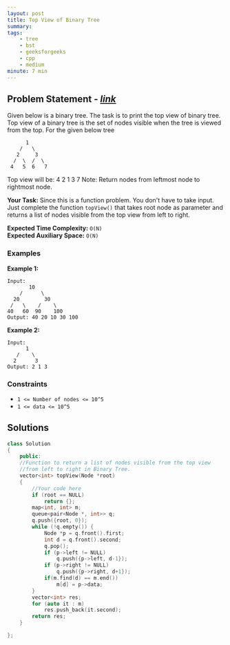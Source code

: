 ```yaml
---
layout: post
title: Top View of Binary Tree           
summary:
tags:
    - tree
    - bst
    - geeksforgeeks
    - cpp
    - medium
minute: 7 min
---
```


## Problem Statement - [*link*](https://practice.geeksforgeeks.org/problems/top-view-of-binary-tree/0/?track=DSASP-BST&batchId=154)  

Given below is a binary tree. The task is to print the top view of binary tree. Top view of a binary tree is the set of nodes visible when the tree is viewed from the top. For the given below tree

```
      1    
    /   \    
   2     3    
  /  \  /  \    
 4   5  6   7    
```

Top view will be: 4 2 1 3 7
Note: Return nodes from leftmost node to rightmost node.


**Your Task:** 
Since this is a function problem. You don't have to take input. Just complete the function `topView()` that takes root node as parameter and returns a list of nodes visible from the top view from left to right.

**Expected Time Complexity:** `O(N)`      
**Expected Auxiliary Space:** `O(N)`  

### Examples

**Example 1:**   
```
Input:
       10
    /      \
  20        30
 /   \    /    \
40   60  90    100
Output: 40 20 10 30 100
```


**Example 2:**   
```
Input:
      1
   /    \
  2      3
Output: 2 1 3

```


### Constraints

+ `1 <= Number of nodes <= 10^5`
+ `1 <= data <= 10^5`

## Solutions

```cpp
class Solution
{
    public:
    //Function to return a list of nodes visible from the top view 
    //from left to right in Binary Tree.
    vector<int> topView(Node *root)
    {
        //Your code here
        if (root == NULL)
            return {};
        map<int, int> m;
        queue<pair<Node *, int>> q;
        q.push({root, 0});
        while (!q.empty()) {
            Node *p = q.front().first;
            int d = q.front().second;
            q.pop();
            if (p->left != NULL)
                q.push({p->left, d-1});
            if (p->right != NULL)
                q.push({p->right, d+1});
            if(m.find(d) == m.end())
                m[d] = p->data;
        }
        vector<int> res;
        for (auto it : m)
            res.push_back(it.second);
        return res;
    }

};
```

